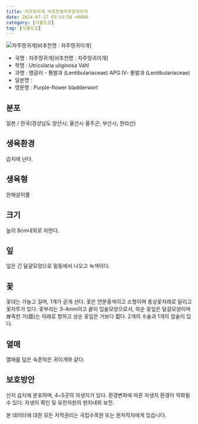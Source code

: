 ```yaml
---
title: 자주땅귀개_비추천명자주땅귀이개
date: 2024-07-17 03:53:58 +0800
category: [식물도감]
tag: [식물도감]
---
```




![자주땅귀개[비추천명 : 자주땅귀이개]](/fileUpload/plants/basic/Lentibulariaceae/Utricularia/12057/12057_20160802152730172files_th2.jpg)
- 국명 : 자주땅귀개[비추천명 : 자주땅귀이개]
- 학명 : Utricularia uliginosa Vahl
- 과명 : 앵글러 - 통발과 (Lentibulariaceae) APG Ⅳ- 통발과 (Lentibulariaceae)
- 일본명 : 
- 영문명 : Purple-flower bladderwort


## 분포
일본 / 한국(경상남도 양산시; 울산시 울주군; 부산시; 한라산) 
## 생육환경
습지에 난다.
## 생육형
한해살이풀
## 크기
높이 8cm내외로 자란다.
## 잎
잎은 긴 달걀모양으로 밑동에서 나오고 녹색이다.
## 꽃
꽃대는 가늘고 길며, 1개가 곧게 선다. 꽃은 연분홍색이고 소형이며 총상꽃차례로 달리고 꽃자루가 있다. 꽃부리는 3-4mm이고 끝이 입술모양으로서, 하순 꽃잎은 달걀모양이며 뾰족한 거(距)는 아래로 향하고 상순 꽃잎은 거보다 짧다.   2개의 수술과 1개의 암술이 있다.
## 열매
열매를 덮은 숙존악은 귀이개와 같다.
## 보호방안
산지 습지에 분포하며, 4~5곳의 자생지가 있다. 환경변화에 따른 자생지 환경이 악화될 수 있다. 자생지 확인 및 유전자원의 현지내외 보전.






본 데이터에 대한 모든 저작권리는 국립수목원 또는 원저작자에게 있습니다.
